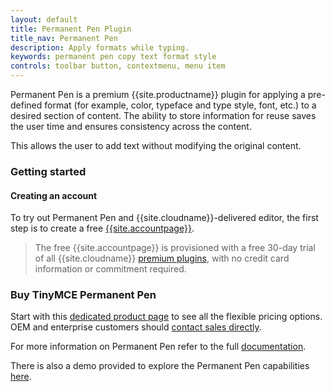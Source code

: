 ```yaml
---
layout: default
title: Permanent Pen Plugin
title_nav: Permanent Pen
description: Apply formats while typing.
keywords: permanent pen copy text format style
controls: toolbar button, contextmenu, menu item
---
```


Permanent Pen is a premium {{site.productname}} plugin for applying a pre-defined format (for example, color, typeface and type style, font, etc.) to a desired section of content. The ability to store information for reuse saves the user time and ensures consistency across the content.

This allows the user to add text without modifying the original content.

### Getting started

#### Creating an account

To try out Permanent Pen and {{site.cloudname}}-delivered editor, the first step is to create a free [{{site.accountpage}}](https://www.tiny.cloud/download/).

> The free {{site.accountpage}} is provisioned with a free 30-day trial of all {{site.cloudname}} [premium plugins]({{site.cloudextensions}}), with no credit card information or commitment required.

### Buy TinyMCE Permanent Pen

Start with this [dedicated product page]({{site.productpages}}/permanent-pen/) to see all the flexible pricing options. OEM and enterprise customers should [contact sales directly]({{site.contactpage}}).

For more information on Permanent Pen refer to the full [documentation]({{site.baseurl}}/plugins/permanentpen/).

There is also a demo provided to explore the Permanent Pen capabilities [here]({{site.baseurl}}/demo/permanentpen/).
